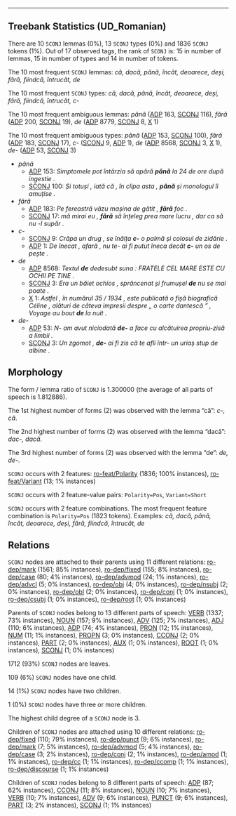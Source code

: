 

--------------------------------------------------------------------------------

## Treebank Statistics (UD_Romanian)

There are 10 `SCONJ` lemmas (0%), 13 `SCONJ` types (0%) and 1836 `SCONJ` tokens (1%).
Out of 17 observed tags, the rank of `SCONJ` is: 15 in number of lemmas, 15 in number of types and 14 in number of tokens.

The 10 most frequent `SCONJ` lemmas: <em>că, dacă, până, încât, deoarece, deși, fără, fiindcă, întrucât, de</em>

The 10 most frequent `SCONJ` types:  <em>că, dacă, până, încât, deoarece, deși, fără, fiindcă, întrucât, c-</em>

The 10 most frequent ambiguous lemmas: <em>până</em> ([ADP]() 163, [SCONJ]() 116), <em>fără</em> ([ADP]() 200, [SCONJ]() 19), <em>de</em> ([ADP]() 8779, [SCONJ]() 8, [X]() 1)

The 10 most frequent ambiguous types:  <em>până</em> ([ADP]() 153, [SCONJ]() 100), <em>fără</em> ([ADP]() 183, [SCONJ]() 17), <em>c-</em> ([SCONJ]() 9, [ADP]() 1), <em>de</em> ([ADP]() 8568, [SCONJ]() 3, [X]() 1), <em>de-</em> ([ADP]() 53, [SCONJ]() 3)


* <em>până</em>
  * [ADP]() 153: <em>Simptomele pot întârzia să apără <b>până</b> la 24 de ore după ingestie .</em>
  * [SCONJ]() 100: <em>Și totuși , iată că , în clipa asta , <b>până</b> și monologul îi amuțise .</em>
* <em>fără</em>
  * [ADP]() 183: <em>Pe fereastră văzu mașina de gătit , <b>fără</b> foc .</em>
  * [SCONJ]() 17: <em>mă mirai eu , <b>fără</b> să înțeleg prea mare lucru , dar ca să nu -l supăr .</em>
* <em>c-</em>
  * [SCONJ]() 9: <em>Crăpa un drug , se înălța <b>c-</b> o palmă și colosul de zidărie .</em>
  * [ADP]() 1: <em>De înecat , afară , nu te- ai fi putut îneca decât <b>c-</b> un os de pește .</em>
* <em>de</em>
  * [ADP]() 8568: <em>Textul <b>de</b> dedesubt suna : FRATELE CEL MARE ESTE CU OCHII PE TINE .</em>
  * [SCONJ]() 3: <em>Era un băiet ochios , sprâncenat și frumușel <b>de</b> nu se mai poate .</em>
  * [X]() 1: <em>Astfel , în numărul 35 / 1934 , este publicată o fișă biografică Céline , alături de câteva impresii despre „ o carte dantescă ” , Voyage au bout <b>de</b> la nuit .</em>
* <em>de-</em>
  * [ADP]() 53: <em>N- am avut niciodată <b>de-</b> a face cu alcătuirea propriu-zisă a limbii .</em>
  * [SCONJ]() 3: <em>Un zgomot , <b>de-</b> ai fi zis că te afli într- un uriaș stup de albine .</em>

## Morphology

The form / lemma ratio of `SCONJ` is 1.300000 (the average of all parts of speech is 1.812886).

The 1st highest number of forms (2) was observed with the lemma “că”: <em>c-, că</em>.

The 2nd highest number of forms (2) was observed with the lemma “dacă”: <em>dac-, dacă</em>.

The 3rd highest number of forms (2) was observed with the lemma “de”: <em>de, de-</em>.

`SCONJ` occurs with 2 features: [ro-feat/Polarity]() (1836; 100% instances), [ro-feat/Variant]() (13; 1% instances)

`SCONJ` occurs with 2 feature-value pairs: `Polarity=Pos`, `Variant=Short`

`SCONJ` occurs with 2 feature combinations.
The most frequent feature combination is `Polarity=Pos` (1823 tokens).
Examples: <em>că, dacă, până, încât, deoarece, deși, fără, fiindcă, întrucât, de</em>


## Relations

`SCONJ` nodes are attached to their parents using 11 different relations: [ro-dep/mark]() (1561; 85% instances), [ro-dep/fixed]() (155; 8% instances), [ro-dep/case]() (80; 4% instances), [ro-dep/advmod]() (24; 1% instances), [ro-dep/advcl]() (5; 0% instances), [ro-dep/obj]() (4; 0% instances), [ro-dep/nsubj]() (2; 0% instances), [ro-dep/obl]() (2; 0% instances), [ro-dep/conj]() (1; 0% instances), [ro-dep/csubj]() (1; 0% instances), [ro-dep/root]() (1; 0% instances)

Parents of `SCONJ` nodes belong to 13 different parts of speech: [VERB]() (1337; 73% instances), [NOUN]() (157; 9% instances), [ADV]() (125; 7% instances), [ADJ]() (110; 6% instances), [ADP]() (74; 4% instances), [PRON]() (12; 1% instances), [NUM]() (11; 1% instances), [PROPN]() (3; 0% instances), [CCONJ]() (2; 0% instances), [PART]() (2; 0% instances), [AUX]() (1; 0% instances), [ROOT]() (1; 0% instances), [SCONJ]() (1; 0% instances)

1712 (93%) `SCONJ` nodes are leaves.

109 (6%) `SCONJ` nodes have one child.

14 (1%) `SCONJ` nodes have two children.

1 (0%) `SCONJ` nodes have three or more children.

The highest child degree of a `SCONJ` node is 3.

Children of `SCONJ` nodes are attached using 10 different relations: [ro-dep/fixed]() (110; 79% instances), [ro-dep/punct]() (9; 6% instances), [ro-dep/mark]() (7; 5% instances), [ro-dep/advmod]() (5; 4% instances), [ro-dep/case]() (3; 2% instances), [ro-dep/conj]() (2; 1% instances), [ro-dep/amod]() (1; 1% instances), [ro-dep/cc]() (1; 1% instances), [ro-dep/ccomp]() (1; 1% instances), [ro-dep/discourse]() (1; 1% instances)

Children of `SCONJ` nodes belong to 8 different parts of speech: [ADP]() (87; 62% instances), [CCONJ]() (11; 8% instances), [NOUN]() (10; 7% instances), [VERB]() (10; 7% instances), [ADV]() (9; 6% instances), [PUNCT]() (9; 6% instances), [PART]() (3; 2% instances), [SCONJ]() (1; 1% instances)

